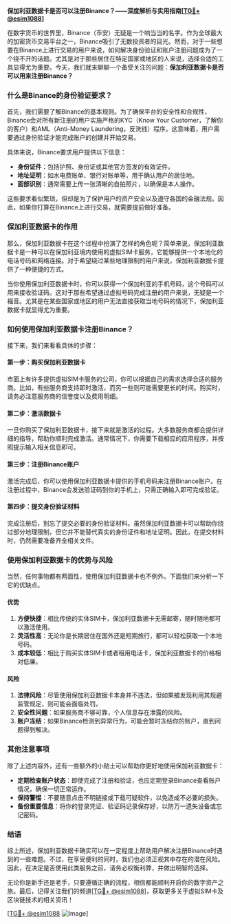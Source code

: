 **保加利亚数据卡是否可以注册Binance？——深度解析与实用指南[[TG💪+ @esim1088](https://t.me/s/esim1088)]**

在数字货币的世界里，Binance（币安）无疑是一个响当当的名字。作为全球最大的加密货币交易平台之一，Binance吸引了无数投资者的目光。然而，对于一些想要在Binance上进行交易的用户来说，如何解决身份验证和账户注册问题成为了一个绕不开的话题。尤其是对于那些居住在特定国家或地区的人来说，选择合适的工具显得尤为重要。今天，我们就来聊聊一个备受关注的问题：**保加利亚数据卡是否可以用来注册Binance？**

### 什么是Binance的身份验证要求？

首先，我们需要了解Binance的基本规则。为了确保平台的安全性和合规性，Binance会对所有新注册的用户实施严格的KYC（Know Your Customer，了解你的客户）和AML（Anti-Money Laundering，反洗钱）程序。这意味着，用户需要通过身份验证才能完成账户的创建并开始交易。

具体来说，Binance要求用户提供以下信息：
- **身份证件**：包括护照、身份证或其他官方签发的有效证件。
- **地址证明**：如水电费账单、银行对账单等，用于确认用户的居住地。
- **面部识别**：通常需要上传一张清晰的自拍照片，以确保是本人操作。

这些要求看似繁琐，但却是为了保护用户的资产安全以及遵守各国的金融法规。因此，如果你打算在Binance上进行交易，就需要提前做好准备。

### 保加利亚数据卡的作用

那么，保加利亚数据卡在这个过程中扮演了怎样的角色呢？简单来说，保加利亚数据卡是一种可以在保加利亚境内使用的虚拟SIM卡服务，它能够提供一个本地化的电话号码和网络连接。对于希望绕过某些地理限制的用户来说，保加利亚数据卡提供了一种便捷的方式。

当你使用保加利亚数据卡时，你可以获得一个保加利亚的手机号码，这个号码可以用来接收验证码。这对于那些希望通过虚拟号码完成注册的用户来说，无疑是一个福音。尤其是在某些国家或地区的用户无法直接获取当地号码的情况下，保加利亚数据卡就显得尤为重要。

### 如何使用保加利亚数据卡注册Binance？

接下来，我们来看看具体的步骤：

#### 第一步：购买保加利亚数据卡
市面上有许多提供虚拟SIM卡服务的公司，你可以根据自己的需求选择合适的服务商。比如，有些服务商支持即时激活，而另一些则可能需要更长的时间。购买时，请务必注意服务商的信誉度以及费用明细。

#### 第二步：激活数据卡
一旦你购买了保加利亚数据卡，接下来就是激活的过程。大多数服务商都会提供详细的指导，帮助你顺利完成激活。通常情况下，你需要下载相应的应用程序，并按照提示输入相关信息即可。

#### 第三步：注册Binance账户
激活完成后，你可以使用保加利亚数据卡提供的手机号码来注册Binance账户。在注册过程中，Binance会发送验证码到你的手机上，只需正确输入即可完成验证。

#### 第四步：提交身份验证材料
完成注册后，别忘了提交必要的身份验证材料。虽然保加利亚数据卡可以帮助你绕过部分地理限制，但它并不能替代真实的身份证件和地址证明。因此，在提交材料时，仍然需要准备齐全相关文件。

### 使用保加利亚数据卡的优势与风险

当然，任何事物都有两面性，使用保加利亚数据卡也不例外。下面我们来分析一下它的优缺点。

#### 优势
1. **方便快捷**：相比传统的实体SIM卡，保加利亚数据卡无需邮寄，随时随地都可以激活使用。
2. **灵活性高**：无论你是长期居住在国外还是短期旅行，都可以轻松获取一个本地号码。
3. **成本较低**：相比于购买实体SIM卡或者租用电话卡，保加利亚数据卡的价格相对低廉。

#### 风险
1. **法律风险**：尽管使用保加利亚数据卡本身并不违法，但如果被发现利用其规避监管规定，则可能会面临处罚。
2. **安全性问题**：如果服务商不够可靠，个人信息存在泄露的风险。
3. **账户冻结**：如果Binance检测到异常行为，可能会暂时冻结你的账户，直到问题得到解决。

### 其他注意事项

除了上述内容外，还有一些额外的小贴士可以帮助你更好地使用保加利亚数据卡：

- **定期检查账户状态**：即使完成了注册和验证，也应定期登录Binance查看账户情况，确保一切正常运作。
- **保持警惕**：不要随意点击不明链接或下载可疑软件，以免造成不必要的损失。
- **备份重要信息**：将你的登录凭证、验证码记录保存好，以防万一遗失设备或忘记密码。

### 结语

综上所述，保加利亚数据卡确实可以在一定程度上帮助用户解决注册Binance时遇到的一些难题。不过，在享受便利的同时，我们也必须正视其中存在的潜在风险。因此，在决定是否使用此类服务之前，请务必权衡利弊，并做出明智的选择。

无论你是新手还是老手，只要遵循正确的流程，相信都能顺利开启你的数字资产之旅。最后，记得关注我们的频道[[TG💪+ @esim1088](https://t.me/s/esim1088)]，获取更多关于虚拟SIM卡及区块链技术的相关资讯！

[[TG💪+ @esim1088](https://t.me/s/esim1088) ![Image](https://i.postimg.cc/4NQfJmqS/Snipaste-2025-05-13-00-14-12.png)]